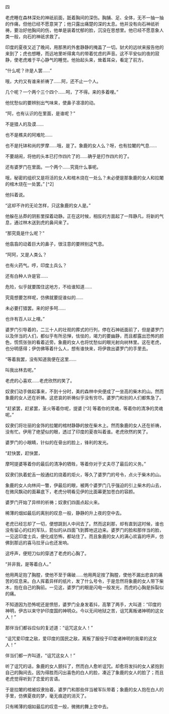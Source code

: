 四

  

老虎睡在森林深处的神祇前面，舐着胸间的深伤。胸脯、足、全体，无不一抽一抽的作痛，但他已经不愿意哭了；他只露出痛楚的深的太息。他并没有向石神祇祈祷，要治好他胸间的伤，他单是装着忧郁的脸，沉没在思想里。他已经不愿意象人类一般，向石的神祇求救了。

印度的夏夜又近了晚间，用那黑的外套静静的掩盖了一切。豺犬的远吠来报告他的来到了；虎也想睡，而远地里听得禽鸟的带着忧虑的声音。这不平安似的夜的寂静，使老虎难于平心静气的睡觉。他抬起头来，耸着耳朵，看定了前方。

“什么呢？许是人罢……”

哦，大约又有谁来祈祷了……阿，还不止一个人。

几个呢？一个两个三个四个……呵，了不得。来的多着哩。”

他忧愁似的要辨别出气味来，使鼻子凛凛的动。

“阿，也有认识的在里面，是谁呢？”

不是猎人的及谟……

也不是樵夫的阿难陀……

也不是托钵和尚的罗摩……哦，是了。象鹿的女人么？呀，也有拉闍的气息……

不要胡闹，将他的头本已打作四片了的……确乎是打作四片的了。

还有婆罗门在里面。一个两个……究竟什么事呢。

哦，秘密的组织又是将活的女人和棺木烧在一处么？未必便是那象鹿的女人和拉闍的棺木烧在一处罢。” [^2]

他抖着说。

“这却不许的无论怎样，只这象鹿的女人是。”

他躲在丛莽的阴影里探着动静。正在这时候，相反的方面起了一阵静凡，将新的气息，通过林木送到虎的鼻间来了。

“那究竟是什么呢？”

他翕翕的动着巨大的鼻子，很注意的要辨别这气息。

“阿阿，又是人类么？

也有火药气。哼，印度土兵么？

还有白种人许是官……

危险，似乎就要围住这地方，不给谁知道……

究竟想要怎样呢，仿佛就要捉谁似的……

未必要打猎罢。来的好多呵……

也许有百人以上哩。”

婆罗门引导着的，二三十人的壮观的葬式的行列，停在石神祇面前了，但是婆罗门以及伴当的人们，都似乎有所忌惮，怯怯的，竭力的要幽静，而且都露出恐怖的颜色，慌慌张张的看着近旁。象鹿的女人也将忧愁似的眼光射向树林里。这在老虎，也分明感得；伊仿佛等着什么人，想有谁快来，将伊救出婆罗门的手里去。

“等着我罢，没有知道我便在这里……

叫我出林去呢。”

老虎的心喜欢……老虎欣然的笑了。

奴隶们动手做起事来，不到十分时，美的森林中央便成了一坐高的柴木的山。然而象鹿的女人还在祈祷。这悲哀的祈祷似乎没有穷尽。婆罗门和别的人们都焦急了。

“赶紧罢，赶紧罢，圣火等着你呢，提婆 [^3] 等着你的灵魂，等着你的清净的灵魂呢。”

奴隶们将壮丽的金饰的拉闍的棺材静静的放在柴木上。然而象鹿的女人还在祈祷，没有忙。伊用了绝望似的眼，透过了印度的夏夜叫着谁。老虎欣然的笑了。

婆罗门的小眼睛，针似的在骨出的脸上，锋利的发光。

“赶快罢，赶快罢，

摩呵提婆等着你的最后的清净的牺牲，等着你对于丈夫尽了最后的义务。”

奴隶们执着蛇舌一般通红的烧着的炬火，等久了婆罗门的号令，点火于柴木的山。

象鹿的女人向林间一瞥，伊最后的眼，被两个婆罗门几乎强迫的引上柴木的山去，在微风飘动的面幕底下，老虎分明看见伊的比面幕更加苍白的容颜。

婆罗门开始了异样的祈祷；奴隶们四面点起火来。

稀薄的烟如最后的离别的叹息一般，静静的升上夜的空中去。

老虎已经忘却了一切，便想跳到人中间去了。然而这刹那，却有直到这时候，谁也没有留心的红的军队，箭似的从四面飞到葬地这边来。婆罗门的脸和那伴当的脸，一见这印度士兵，便化成恐怖，都站住了。而且象鹿的女人的满心欢喜的呼声，仿佛到那远的喜马拉牙山也还发响。

这呼声，便短刀似的穿透了老虎的心胸了。

“并非我，是等着白人。”

他用两足抱了胸膛，使他不至于痛破……他用两足按了胸膛，使他不漏出悲哀的痛苦的叹息来。白人挥着异样的纸片，发了什么号令，于是忽然将象鹿的女人带下柴木，抱在自己的胸前。一见这，婆罗门的眼是闪电一般发光，而虎的心胸是拆裂似的痛。

不知道因为恐怖呢还是愤怒，婆罗门全身发着抖，高擎了两手，大叫道：“印度的神明，伊古以来守护印度国的神明众。今以无间地狱之苦，诅咒离叛诸神明的这女人！”

那伴当们都谷应似的复述道：“诅咒这女人！”

“诅咒爱印度之敌，爱印度的国民之敌，离叛了服役于印度诸神明的我辈的这女人！”

伴当们都一齐叫道，“诅咒这女人！”

听了诅咒的话，象鹿的女人颤抖了，然而白人愈听诅咒。却愈将发抖的女人紧抱到自己的胸间去。因为得胜而闪出喜色的白人的脸，凑近了象鹿的女人的脸了；而且老虎觉得听到了恋爱的言语。

于是拉闍的棺被奴隶抬着，婆罗门和那些伴当被军队带着；象鹿的女人抱在白人的手里，仿佛夏夜的梦，毫无痕迹的消灭了。

只有稀薄的烟如最后的叹息一般，微微的舞上空中去。